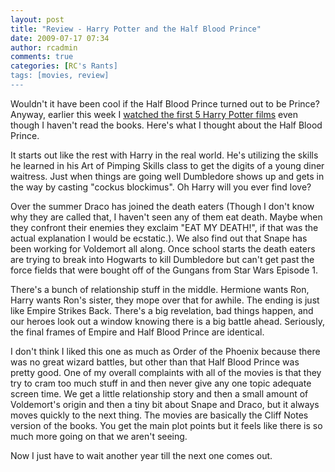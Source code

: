 ```yaml
---
layout: post
title: "Review - Harry Potter and the Half Blood Prince"
date: 2009-07-17 07:34
author: rcadmin
comments: true
categories: [RC's Rants]
tags: [movies, review]
---
```

Wouldn't it have been cool if the Half Blood Prince turned out to be Prince? Anyway, earlier this week I <a href="http://bitsmack.com/wp/2009/07/15/the-first-five-harry-potter-films-from-someone-who-hasnt-read-the-books/">watched the first 5 Harry Potter films</a> even though I haven't read the books. Here's what I thought about the Half Blood Prince.

It starts out like the rest with Harry in the real world. He's utilizing the skills he learned in his Art of Pimping Skills class to get the digits of a young diner waitress. Just when things are going well Dumbledore shows up and gets in the way by casting "cockus blockimus". Oh Harry will you ever find love?

Over the summer Draco has joined the death eaters (Though I don't know why they are called that, I haven't seen any of them eat death. Maybe when they confront their enemies they exclaim "EAT MY DEATH!", if that was the actual explanation I would be ecstatic.). We also find out that Snape has been working for Voldemort all along. Once school starts the death eaters are trying to break into Hogwarts to kill Dumbledore but can't get past the force fields that were bought off of the Gungans from Star Wars Episode 1.

There's a bunch of relationship stuff in the middle. Hermione wants Ron, Harry wants Ron's sister, they mope over that for awhile. The ending is just like Empire Strikes Back. There's a big revelation, bad things happen, and our heroes look out a window knowing there is a big battle ahead. Seriously, the final frames of Empire and Half Blood Prince are identical.

I don't think I liked this one as much as Order of the Phoenix because there was no great wizard battles, but other than that Half Blood Prince was pretty good. One of my overall complaints with all of the movies is that they try to cram too much stuff in and then never give any one topic adequate screen time. We get a little relationship story and then a small amount of Voldemort's origin and then a tiny bit about Snape and Draco, but it always moves quickly to the next thing. The movies are basically the Cliff Notes version of the books. You get the main plot points but it feels like there is so much more going on that we aren't seeing. 

Now I just have to wait another year till the next one comes out.
